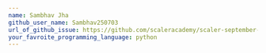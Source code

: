 ```yaml
---
name: Sambhav Jha
github_user_name: Sambhav250703
url_of_github_issue: https://github.com/scaleracademy/scaler-september-open-source-challenge/issues/186
your_favroite_programming_language: python
---
```

